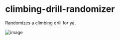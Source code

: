 # climbing-drill-randomizer
Randomizes a climbing drill for ya.

![image](https://github.com/user-attachments/assets/8ea363b6-a6dd-40d2-bef8-1137d83aaa29)
